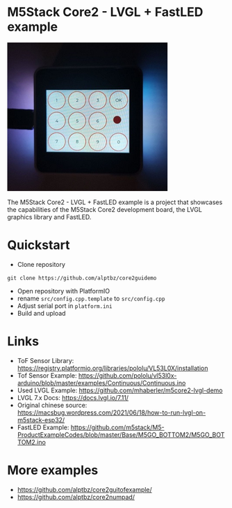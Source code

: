 # M5Stack Core2 - LVGL + FastLED example 

![Picture of Core2 showing GUI](docs/core2numpad.jpg)

The M5Stack Core2 - LVGL + FastLED example is a project that showcases the capabilities of the M5Stack Core2 development board, the LVGL graphics library and FastLED. 

# Quickstart
 - Clone repository
```
git clone https://github.com/alptbz/core2guidemo
```
 - Open repository with PlatformIO
 - rename `src/config.cpp.template` to `src/config.cpp`
 - Adjust serial port in `platform.ini`
 - Build and upload

# Links
 - ToF Sensor Library: https://registry.platformio.org/libraries/pololu/VL53L0X/installation
 - Tof Sensor Example: https://github.com/pololu/vl53l0x-arduino/blob/master/examples/Continuous/Continuous.ino
 - Used LVGL Example: https://github.com/mhaberler/m5core2-lvgl-demo
 - LVGL 7.x Docs: https://docs.lvgl.io/7.11/
 - Original chinese source: https://macsbug.wordpress.com/2021/06/18/how-to-run-lvgl-on-m5stack-esp32/
 - FastLED Example: https://github.com/m5stack/M5-ProductExampleCodes/blob/master/Base/M5GO_BOTTOM2/M5GO_BOTTOM2.ino

# More examples
 - https://github.com/alptbz/core2guitofexample/
 - https://github.com/alptbz/core2numpad/